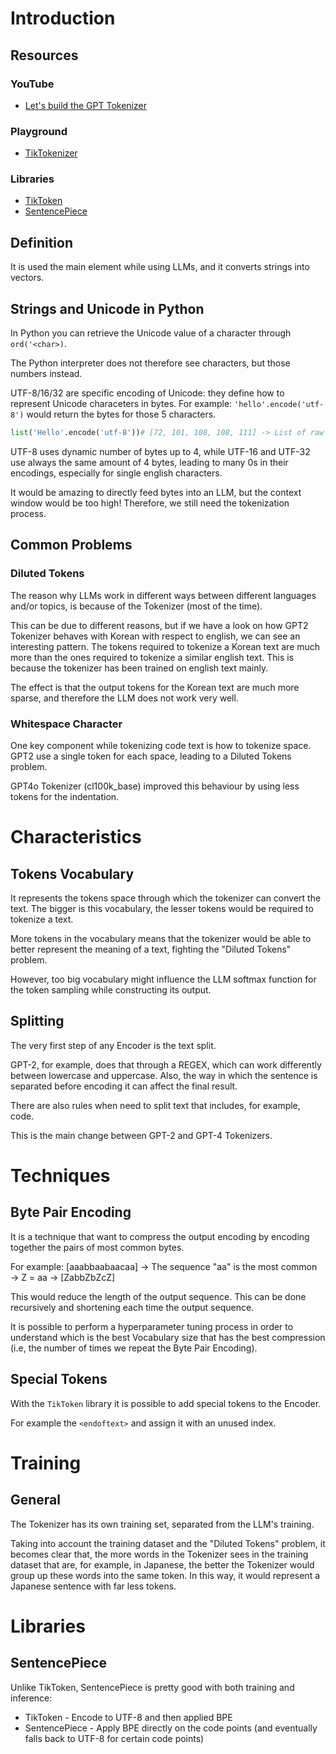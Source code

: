 # Introduction
## Resources
### YouTube
- [Let's build the GPT Tokenizer](https://www.youtube.com/watch?v=zduSFxRajkE)
### Playground
- [TikTokenizer](https://tiktokenizer.vercel.app/)
### Libraries
- [TikToken](https://github.com/openai/tiktoken)
- [SentencePiece](https://github.com/google/sentencepiece)

## Definition
It is used the main element while using LLMs, and it converts strings into vectors.

## Strings and Unicode in Python
In Python you can retrieve the Unicode value of a character through `ord('<char>)`.

The Python interpreter does not therefore see characters, but those numbers instead.

UTF-8/16/32 are specific encoding of Unicode: they define how to represent Unicode characeters in bytes.
For example: `'hello'.encode('utf-8')` would return the bytes for those 5 characters.

```python
list('Hello'.encode('utf-8'))# [72, 101, 108, 108, 111] -> List of raw bytes
```

UTF-8 uses dynamic number of bytes up to 4, while UTF-16 and UTF-32 use always the same amount of 4 bytes, 
leading to many 0s in their encodings, especially for single english characters.

It would be amazing to directly feed bytes into an LLM, but the context window would be too high! Therefore, we still
need the tokenization process.


## Common Problems
### Diluted Tokens
The reason why LLMs work in different ways between different languages and/or topics,
is because of the Tokenizer (most of the time).

This can be due to different reasons, but if we have a look on how GPT2 Tokenizer behaves
with Korean with respect to english, we can see an interesting pattern. The tokens required
to tokenize a Korean text are much more than the ones required to tokenize a similar 
english text. This is because the tokenizer has been trained on english text mainly.

The effect is that the output tokens for the Korean text are much more sparse, and therefore
the LLM does not work very well.

### Whitespace Character
One key component while tokenizing code text is how to tokenize space. GPT2 use a single token for
each space, leading to a Diluted Tokens problem.

GPT4o Tokenizer (cl100k_base) improved this behaviour by using less tokens for the indentation.

# Characteristics
## Tokens Vocabulary
It represents the tokens space through which the tokenizer can convert the text.
The bigger is this vocabulary, the lesser tokens would be required to tokenize a text.

More tokens in the vocabulary means that the tokenizer would be able to better represent the
meaning of a text, fighting the "Diluted Tokens" problem.

However, too big vocabulary might influence the LLM softmax function for the token sampling
while constructing its output.

## Splitting
The very first step of any Encoder is the text split.

GPT-2, for example, does that through a REGEX, which can work differently between lowercase and uppercase.
Also, the way in which the sentence is separated before encoding it can affect the final result.

There are also rules when need to split text that includes, for example, code.

This is the main change between GPT-2 and GPT-4 Tokenizers.

# Techniques
## Byte Pair Encoding
It is a technique that want to compress the output encoding by encoding together the pairs of most common bytes.

For example: [aaabbaabaacaa] &rarr; The sequence "aa" is the most common &rarr; Z = aa &rarr; [ZabbZbZcZ]   

This would reduce the length of the output sequence. This can be done recursively and shortening each time the output sequence. 

It is possible to perform a hyperparameter tuning process in order to understand which is the best Vocabulary size that has the
best compression (i.e, the number of times we repeat the Byte Pair Encoding).

## Special Tokens
With the `TikToken` library it is possible to add special tokens to the Encoder.

For example the `<endoftext>` and assign it with an unused index.

# Training
## General
The Tokenizer has its own training set, separated from the LLM's training.

Taking into account the training dataset and the "Diluted Tokens" problem, it becomes clear that, the more words in the Tokenizer
sees in the training dataset that are, for example, in Japanese, the better the Tokenizer would group up these words into 
the same token. In this way, it would represent a Japanese sentence with far less tokens.

# Libraries
## SentencePiece
Unlike TikToken, SentencePiece is pretty good with both training and inference:
- TikToken - Encode to UTF-8 and then applied BPE
- SentencePiece - Apply BPE directly on the code points (and eventually falls back to UTF-8 for certain code points)